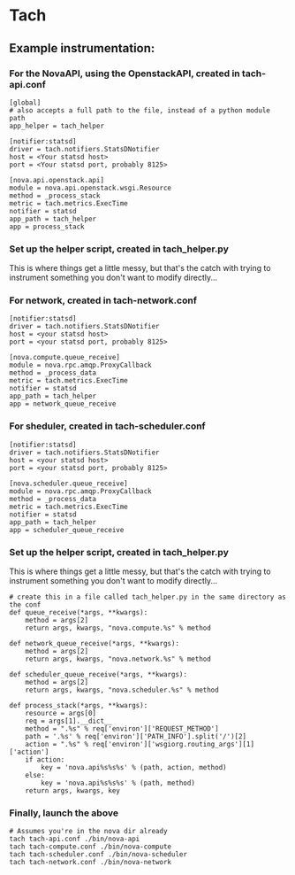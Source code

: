 # Tach

## Example instrumentation:

### For the NovaAPI, using the OpenstackAPI, created in tach-api.conf
    [global]
    # also accepts a full path to the file, instead of a python module path
    app_helper = tach_helper

    [notifier:statsd]
    driver = tach.notifiers.StatsDNotifier
    host = <Your statsd host>
    port = <Your statsd port, probably 8125>

    [nova.api.openstack.api]
    module = nova.api.openstack.wsgi.Resource
    method = _process_stack
    metric = tach.metrics.ExecTime
    notifier = statsd
    app_path = tach_helper
    app = process_stack

### Set up the helper script, created in tach_helper.py

This is where things get a little messy, but that's the catch with trying to instrument something you don't want to modify directly...

### For network, created in tach-network.conf

    [notifier:statsd]
    driver = tach.notifiers.StatsDNotifier
    host = <your statsd host>
    port = <your statsd port, probably 8125>

    [nova.compute.queue_receive]
    module = nova.rpc.amqp.ProxyCallback
    method = _process_data
    metric = tach.metrics.ExecTime
    notifier = statsd
    app_path = tach_helper
    app = network_queue_receive

### For sheduler, created in tach-scheduler.conf

    [notifier:statsd]
    driver = tach.notifiers.StatsDNotifier
    host = <your statsd host>
    port = <your statsd port, probably 8125>

    [nova.scheduler.queue_receive]
    module = nova.rpc.amqp.ProxyCallback
    method = _process_data
    metric = tach.metrics.ExecTime
    notifier = statsd
    app_path = tach_helper
    app = scheduler_queue_receive

### Set up the helper script, created in tach_helper.py

This is where things get a little messy, but that's the catch with trying to instrument something you don't want to modify directly...

    # create this in a file called tach_helper.py in the same directory as the conf
    def queue_receive(*args, **kwargs):
        method = args[2]
        return args, kwargs, "nova.compute.%s" % method

    def network_queue_receive(*args, **kwargs):
        method = args[2]
        return args, kwargs, "nova.network.%s" % method

    def scheduler_queue_receive(*args, **kwargs):
        method = args[2]
        return args, kwargs, "nova.scheduler.%s" % method

    def process_stack(*args, **kwargs):
        resource = args[0]
        req = args[1].__dict__
        method = ".%s" % req['environ']['REQUEST_METHOD']
        path = '.%s' % req['environ']['PATH_INFO'].split('/')[2]
        action = ".%s" % req['environ']['wsgiorg.routing_args'][1]['action']
        if action:
            key = 'nova.api%s%s%s' % (path, action, method)
        else:
            key = 'nova.api%s%s%s' % (path, method)
        return args, kwargs, key

### Finally, launch the above

    # Assumes you're in the nova dir already
    tach tach-api.conf ./bin/nova-api
    tach tach-compute.conf ./bin/nova-compute
    tach tach-scheduler.conf ./bin/nova-scheduler
    tach tach-network.conf ./bin/nova-network
